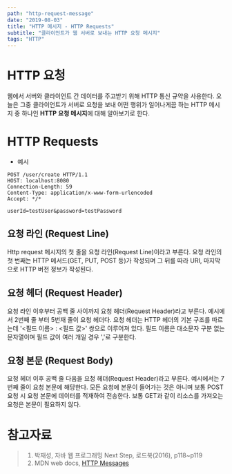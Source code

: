 ```yaml
---
path: "http-request-message"
date: "2019-08-03"
title: "HTTP 메시지 - HTTP Requests"
subtitle: "클라이언트가 웹 서버로 보내는 HTTP 요청 메시지"
tags: "HTTP"
---
```


# HTTP 요청

웹에서 서버와 클라이언트 간 데이터를 주고받기 위해 HTTP 통신 규약을 사용한다. 오늘은 그중 클라이언트가 서버로 요청을 보내 어떤 행위가 일어나게끔 하는 HTTP 메시지 중 하나인 **HTTP 요청 메시지**에 대해 알아보기로 한다.

# HTTP Requests

- 예시

```http
POST /user/create HTTP/1.1
HOST: localhost:8080
Connection-Length: 59
Content-Type: application/x-www-form-urlencoded
Accept: */*

userId=testUser&password=testPassword
```

## 요청 라인 (Request Line)

Http request 메시지의 첫 줄을 요청 라인(Request Line)이라고 부른다. 요청 라인의 첫 번째는 HTTP 메서드(GET, PUT, POST 등)가 작성되며 그 뒤를 따라 URI, 마지막으로 HTTP 버전 정보가 작성된다.

## 요청 헤더 (Request Header)

요청 라인 이후부터 공백 줄 사이까지 요청 헤더(Request Header)라고 부른다. 예시에서 2번째 줄 부터 5번재 줄이 요청 헤더다. 요청 헤더는 HTTP 헤더의 기본 구조를 따르는데 '<필드 이름> : <필드 값>' 쌍으로 이루어져 있다. 필드 이름은 대소문자 구분 없는 문자열이며 필드 값이 여러 개일 경우 ','로 구분한다.

## 요청 본문 (Request Body)

요청 헤더 이후 공백 줄 다음을 요청 헤더(Request Header)라고 부른다. 예시에서는 7번째 줄이 요청 본문에 해당한다. 모든 요청에 본문이 들어가는 것은 아니며 보통 POST 요청 시 요청 본문에 데이터를 적재하여 전송한다. 보통 GET과 같이 리소스를 가져오는 요청은 본문이 필요하지 않다.

# 참고자료

> 1. 박재성, 자바 웹 프로그래밍 Next Step, 로드북(2016), p118~p119
> 2. MDN web docs, [HTTP Messages](https://developer.mozilla.org/en-US/docs/Web/HTTP/Messages)
